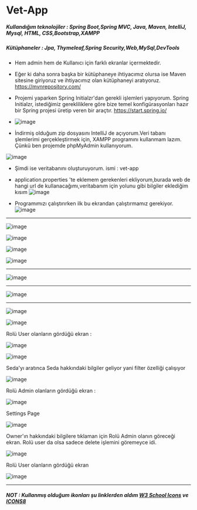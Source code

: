 # Vet-App

##### Kullandığım teknolojiler : Spring Boot,Spring MVC, Java, Maven, IntelliJ, Mysql, HTML, CSS,Bootstrap,XAMPP
##### Kütüphaneler : Jpa, Thymeleaf,Spring Security,Web,MySql,DevTools

- Hem admin hem de Kullanıcı için farklı ekranlar içermektedir.

- Eğer ki daha sonra başka bir kütüphaneye ihtiyacımız olursa ise Maven sitesine giriyoruz ve ihtiyacımız olan kütüphaneyi aratıyoruz. https://mvnrepository.com/
- Projemi yaparken Spring Initialzr'dan gerekli işlemleri yapıyorum. Spring Initialzr, istediğimiz gerekliliklere göre bize temel konfigürasyonları hazır bir Spring projesi üretip veren bir araçtır.  https://start.spring.io/
- ![image](https://user-images.githubusercontent.com/61595808/193000652-8f500b31-0004-4035-90cb-ae0e33f1e7f3.png)

- İndirmiş olduğum zip dosyasını IntelliJ de açıyorum.Veri tabanı şlemlerimi gerçekleştirmek için, XAMPP programını kullanmam lazım. Çünkü ben projemde phpMyAdmin kullanıyorum.

![image](https://user-images.githubusercontent.com/61595808/193001399-d0ebebb1-985c-422a-b88f-d72e65bffb9c.png)

- Şimdi ise veritabanını oluşturuyorum.  ismi : vet-app
- application.properties 'te eklemem gerekenleri ekliyorum,burada web de hangi url de kullanacağımı,veritabanım için yolunu gibi bilgiler eklediğim kısım 
![image](https://user-images.githubusercontent.com/61595808/193003476-7c184009-0d3f-4dee-8bc5-75397ca29ab2.png)

- Programımızı çalıştırırken ilk bu ekrandan çalıştırmamız gerekiyor.
![image](https://user-images.githubusercontent.com/61595808/193004965-c250e8ef-13a5-4921-a8cb-8c74d8a3ce97.png)

----------------------

![image](https://user-images.githubusercontent.com/61595808/193424154-19a82fec-c4a5-4bf0-866b-902184cfd323.png)

![image](https://user-images.githubusercontent.com/61595808/193424165-f2572490-2438-4a4b-ac5e-a97891aa0ece.png)

![image](https://user-images.githubusercontent.com/61595808/193424170-6f428934-1940-4799-b77f-9862e324870b.png)


![image](https://user-images.githubusercontent.com/61595808/193424192-14a5b439-6371-46f0-a5f3-1a407bf4898d.png)

---------------------------------------------------

![image](https://user-images.githubusercontent.com/61595808/194071024-2870c22a-71e9-41c6-b8cb-3f19d0c4016e.png)

-------------------------------

![image](https://user-images.githubusercontent.com/61595808/193919216-3e3dcd5e-0e47-4b92-b9ee-34eec58c2062.png)

----------------------------

![image](https://user-images.githubusercontent.com/61595808/193941440-0cc72332-793b-4fc6-8d36-e6857e09ac8d.png)


![image](https://user-images.githubusercontent.com/61595808/193944020-9af791f4-befa-41c2-9212-02e4ba05367d.png)

Rolü User olanların gördüğü ekran :

![image](https://user-images.githubusercontent.com/61595808/194105722-8cbe1173-f128-4525-bfd9-73aa754c7c1c.png)

![image](https://user-images.githubusercontent.com/61595808/194105930-206ddee1-86b0-40d1-b332-ee3df3513285.png)

Seda'yı aratınca Seda hakkındaki bilgiler geliyor yani filter özelliği çalışıyor

![image](https://user-images.githubusercontent.com/61595808/194106165-778f392b-0e82-4f7d-a3d5-6aee5bf6b177.png)


Rolü Admin olanların gördüğü ekran : 

![image](https://user-images.githubusercontent.com/61595808/194154218-6d93d0e6-5a3d-4e45-a9fc-962577e97dd7.png)

Settings Page

![image](https://user-images.githubusercontent.com/61595808/194160712-162f3357-a1ab-47d5-b5c7-a1873f143be2.png)

Owner'ın hakkındaki bilgilere tıklaman için Rolü Admin olanın göreceği ekran. Rolü user da olsa sadece delete işlemini göremeyce idi.

![image](https://user-images.githubusercontent.com/61595808/194163394-3b6203a6-07b4-4dd5-8e0e-db406a27a04b.png)

Rolü User olanların gördüğü ekran

![image](https://user-images.githubusercontent.com/61595808/194163606-99d26ee6-d2a6-4770-8127-ff5f50372868.png)




--------------------
##### NOT : Kullanmış olduğum ikonları şu linklerden aldım <a href="https://www.w3schools.com/icons/">W3 School Icons</a> ve <a href="https://icons8.com/">ICONS8</a>

